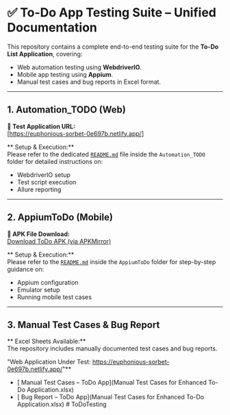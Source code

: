 # ✅ To-Do App Testing Suite – Unified Documentation

This repository contains a complete end-to-end testing suite for the **To-Do List Application**, covering:

- Web automation testing using **WebdriverIO**.
- Mobile app testing using **Appium**.
- Manual test cases and bug reports in Excel format.

---

## 1. Automation_TODO (Web)

**🔗 Test Application URL:**  
[https://euphonious-sorbet-0e697b.netlify.app/]

** Setup & Execution:**  
Please refer to the dedicated [`README.md`](./Automation_TODO/README.md) file inside the `Automation_TODO` folder for detailed instructions on:

- WebdriverIO setup
- Test script execution
- Allure reporting

---

## 2. AppiumToDo (Mobile)

**🔗 APK File Download:**  
[Download ToDo APK (via APKMirror)](https://www.apkmirror.com/apk/doist/todoist-to-do-lists-for-task-management-errands-wear-os/todoist-to-do-lists-for-task-management-errands-wear-os-w11433-release/)

** Setup & Execution:**  
Please refer to the [`README.md`](./AppiumToDo/README.md) inside the `AppiumToDo` folder for step-by-step guidance on:

- Appium configuration
- Emulator setup
- Running mobile test cases

---

##  3. Manual Test Cases & Bug Report

** Excel Sheets Available:**  
The repository includes manually documented test cases and bug reports.

"Web Application Under Test:
https://euphonious-sorbet-0e697b.netlify.app/"**

- [ Manual Test Cases – ToDo App](Manual Test Cases for Enhanced To-Do Application.xlsx)
- [ Bug Report – ToDo App](Manual Test Cases for Enhanced To-Do Application.xlsx)
#   T o D o T e s t i n g  
 